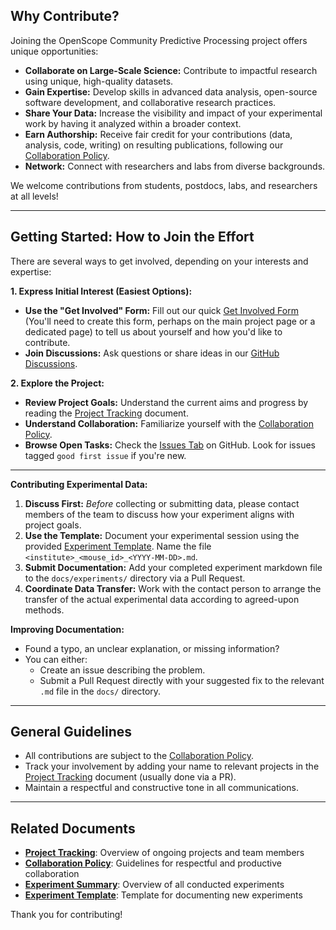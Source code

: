 ## Why Contribute?

Joining the OpenScope Community Predictive Processing project offers unique opportunities:

*   **Collaborate on Large-Scale Science:** Contribute to impactful research using unique, high-quality datasets.
*   **Gain Expertise:** Develop skills in advanced data analysis, open-source software development, and collaborative research practices.
*   **Share Your Data:** Increase the visibility and impact of your experimental work by having it analyzed within a broader context.
*   **Earn Authorship:** Receive fair credit for your contributions (data, analysis, code, writing) on resulting publications, following our [Collaboration Policy](collaboration-policy.md).
*   **Network:** Connect with researchers and labs from diverse backgrounds.

We welcome contributions from students, postdocs, labs, and researchers at all levels!

---

## Getting Started: How to Join the Effort

There are several ways to get involved, depending on your interests and expertise:

**1. Express Initial Interest (Easiest Options):**

*   **Use the "Get Involved" Form:** Fill out our quick [Get Involved Form](https://forms.gle/E2hCuS2hZQhsJPKU9) (You'll need to create this form, perhaps on the main project page or a dedicated page) to tell us about yourself and how you'd like to contribute.
*   **Join Discussions:** Ask questions or share ideas in our [GitHub Discussions](https://github.com/AllenNeuralDynamics/openscope-community-predictive-processing/discussions).

**2. Explore the Project:**

*   **Review Project Goals:** Understand the current aims and progress by reading the [Project Tracking](project-tracking.md) document.
*   **Understand Collaboration:** Familiarize yourself with the [Collaboration Policy](collaboration-policy.md).
*   **Browse Open Tasks:** Check the [Issues Tab](https://github.com/AllenInstitute/openscope-community-predictive-processing/issues) on GitHub. Look for issues tagged `good first issue` if you're new.

---

**Contributing Experimental Data:**

1.  **Discuss First:** *Before* collecting or submitting data, please contact members of the team to discuss how your experiment aligns with project goals.
2.  **Use the Template:** Document your experimental session using the provided [Experiment Template](template-files/mouse_experiment_template.md). Name the file `<institute>_<mouse_id>_<YYYY-MM-DD>.md`.
3.  **Submit Documentation:** Add your completed experiment markdown file to the `docs/experiments/` directory via a Pull Request.
4.  **Coordinate Data Transfer:** Work with the contact person to arrange the transfer of the actual experimental data according to agreed-upon methods.

**Improving Documentation:**

*   Found a typo, an unclear explanation, or missing information?
*   You can either:
    *   Create an issue describing the problem.
    *   Submit a Pull Request directly with your suggested fix to the relevant `.md` file in the `docs/` directory.

---

## General Guidelines

*   All contributions are subject to the [Collaboration Policy](collaboration-policy.md).
*   Track your involvement by adding your name to relevant projects in the [Project Tracking](project-tracking.md) document (usually done via a PR).
*   Maintain a respectful and constructive tone in all communications.

---

## Related Documents

*   **[Project Tracking](project-tracking.md)**: Overview of ongoing projects and team members
*   **[Collaboration Policy](collaboration-policy.md)**: Guidelines for respectful and productive collaboration
*   **[Experiment Summary](experiment-summary.md)**: Overview of all conducted experiments
*   **[Experiment Template](template-files/mouse_experiment_template.md)**: Template for documenting new experiments

Thank you for contributing!